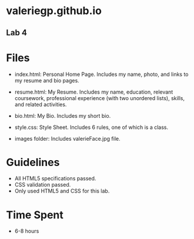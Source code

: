 # valeriegp.github.io
## Lab 4

Files
=====
* index.html: Personal Home Page.
Includes my name, photo, and links to my resume and bio pages.

* resume.html: My Resume.
Includes my name, education, relevant coursework, professional experience (with two unordered lists), skills, and related activities.

* bio.html: My Bio.
Includes my short bio.

* style.css: Style Sheet.
Includes 6 rules, one of which is a class.

* images folder: Includes valerieFace.jpg file.


Guidelines
==========
* All HTML5 specifications passed.
* CSS validation passed.
* Only used HTML5 and CSS for this lab.


Time Spent
==========
* 6-8 hours